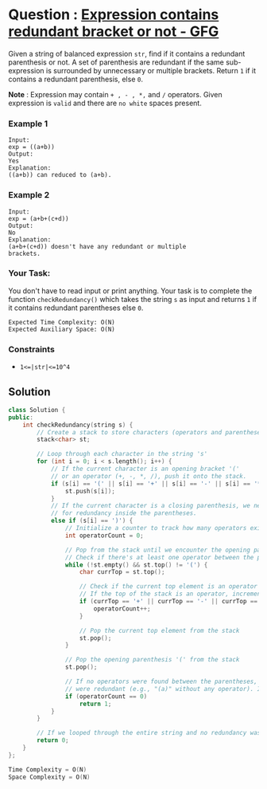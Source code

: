 # Question : [Expression contains redundant bracket or not - GFG](https://www.geeksforgeeks.org/problems/expression-contains-redundant-bracket-or-not/1)

Given a string of balanced expression `str`, find if it contains a redundant parenthesis or not. A set of parenthesis are redundant if the same sub-expression is surrounded by unnecessary or multiple brackets. Return `1` if it contains a redundant parenthesis, else `0`.

**Note** : Expression may contain `+ , - , *,` and `/` operators. Given expression is `valid` and there are `no white` spaces present.

### Example 1

```
Input:
exp = ((a+b))
Output:
Yes
Explanation:
((a+b)) can reduced to (a+b).
```

### Example 2

```
Input:
exp = (a+b+(c+d))
Output:
No
Explanation:
(a+b+(c+d)) doesn't have any redundant or multiple
brackets.
```

### Your Task:

You don't have to read input or print anything. Your task is to complete the function `checkRedundancy()` which takes the string `s` as input and returns `1` if it contains redundant parentheses else `0`.

```
Expected Time Complexity: O(N)
Expected Auxiliary Space: O(N)
```

### Constraints

-   `1<=|str|<=10^4`

## Solution

```Cpp
class Solution {
public:
    int checkRedundancy(string s) {
        // Create a stack to store characters (operators and parentheses)
        stack<char> st;

        // Loop through each character in the string 's'
        for (int i = 0; i < s.length(); i++) {
            // If the current character is an opening bracket '('
            // or an operator (+, -, *, /), push it onto the stack.
            if (s[i] == '(' || s[i] == '+' || s[i] == '-' || s[i] == '*' || s[i] == '/') {
                st.push(s[i]);
            }
            // If the current character is a closing parenthesis, we need to check
            // for redundancy inside the parentheses.
            else if (s[i] == ')') {
                // Initialize a counter to track how many operators exist between the parentheses
                int operatorCount = 0;

                // Pop from the stack until we encounter the opening parenthesis '('
                // Check if there's at least one operator between the parentheses.
                while (!st.empty() && st.top() != '(') {
                    char currTop = st.top();

                    // Check if the current top element is an operator
                    // If the top of the stack is an operator, increment the operator count.
                    if (currTop == '+' || currTop == '-' || currTop == '*' || currTop == '/') {
                        operatorCount++;
                    }

                    // Pop the current top element from the stack
                    st.pop();
                }

                // Pop the opening parenthesis '(' from the stack
                st.pop();

                // If no operators were found between the parentheses, this means the parentheses
                // were redundant (e.g., "(a)" without any operator). In such a case, return 1.
                if (operatorCount == 0)
                    return 1;
            }
        }

        // If we looped through the entire string and no redundancy was found, return 0.
        return 0;
    }
};

Time Complexity = O(N)
Space Complexity = O(N)
```
